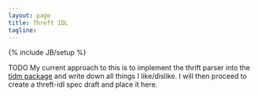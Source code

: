 ```yaml
---
layout: page
title: Threft IDL
tagline: 
---
```

{% include JB/setup %}

<!-- The Threft Interface Definition Language looks a lot like the original thrift one, but is a lot stricter. Some posibilities are removed from the spec. -->

<p>
	<span class="label label-info">TODO</span>
	My current approach to this is to implement the thrift parser into the <a target="_blank" href="https://github.com/threft/threft/tree/master/tidm" >tidm package</a> and write down all things I like/dislike. I will then proceed to create a threft-idl spec draft and place it here.
</p>